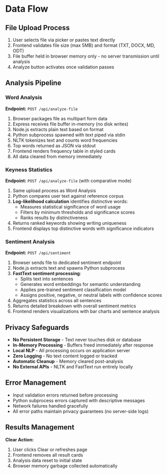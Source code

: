 # Data Flow

## File Upload Process

1. User selects file via picker or pastes text directly
2. Frontend validates file size (max 5MB) and format (TXT, DOCX, MD, ODT)
3. File buffer held in browser memory only - no server transmission until analysis
4. Analyze button activates once validation passes

## Analysis Pipeline

### Word Analysis
**Endpoint:** `POST /api/analyze-file`

1. Browser packages file as multipart form data
2. Express receives file buffer in-memory (no disk writes)
3. Node.js extracts plain text based on format
4. Python subprocess spawned with text piped via stdin
5. NLTK tokenizes text and counts word frequencies
6. Top words returned as JSON via stdout
7. Frontend renders frequency table in styled cards
8. All data cleared from memory immediately

### Keyness Statistics
**Endpoint:** `POST /api/analyze-file` (with comparative mode)

1. Same upload process as Word Analysis
2. Python compares user text against reference corpus
3. **Log-likelihood calculation** identifies distinctive words:
   - Measures statistical significance of word usage
   - Filters by minimum thresholds and significance scores
   - Ranks results by distinctiveness
4. Returns ranked keywords showing writing uniqueness
5. Frontend displays top distinctive words with significance indicators

### Sentiment Analysis
**Endpoint:** `POST /api/sentiment`

1. Browser sends file to dedicated sentiment endpoint
2. Node.js extracts text and spawns Python subprocess
3. **FastText sentiment processing**:
   - Splits text into sentences
   - Generates word embeddings for semantic understanding
   - Applies pre-trained sentiment classification model
   - Assigns positive, negative, or neutral labels with confidence scores
4. Aggregates statistics across all sentences
5. Returns detailed breakdown with overall sentiment metrics
6. Frontend renders visualizations with bar charts and sentence analysis

## Privacy Safeguards

- **No Persistent Storage** - Text never touches disk or database
- **In-Memory Processing** - Buffers freed immediately after response
- **Local NLP** - All processing occurs on application server
- **Zero Logging** - No text content logged or tracked
- **Automatic Cleanup** - Memory cleared post-analysis
- **No External APIs** - NLTK and FastText run entirely locally

## Error Management

- Input validation errors returned before processing
- Python subprocess errors captured with descriptive messages
- Network failures handled gracefully
- All error paths maintain privacy guarantees (no server-side logs)

## Results Management

**Clear Action:**
1. User clicks Clear or refreshes page
2. Frontend removes all result cards
3. Analysis data reset to initial state
4. Browser memory garbage collected automatically
